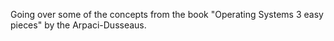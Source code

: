 Going over some of the concepts from the book "Operating Systems 3 easy pieces" by the Arpaci-Dusseaus.